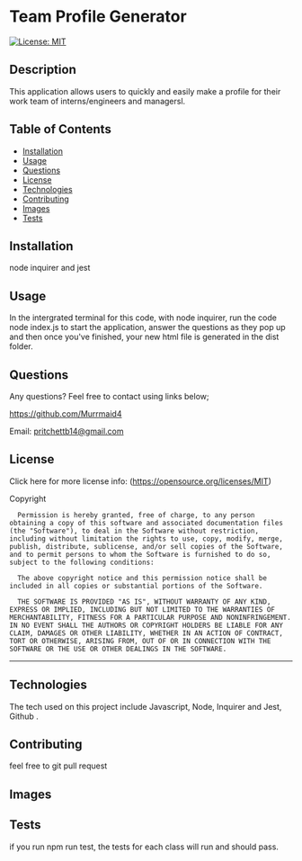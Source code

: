 # Team Profile Generator

  [![License: MIT](https://img.shields.io/badge/License-MIT-yellow.svg)](https://opensource.org/licenses/MIT) 

## Description

This application allows users to quickly and easily make a profile for their work team of interns/engineers and managersl. 

## Table of Contents 

  - [Installation](#installation)
  - [Usage](#usage)
  - [Questions](#questions)
  - [License](#license)
  - [Technologies](#technologies)
  - [Contributing](#contributing)
  - [Images](#images)
  - [Tests](#tests)

## Installation

node inquirer and jest 
 
## Usage
In the intergrated terminal for this code, with node inquirer, run the code node index.js to start the application, answer the questions as they pop up and then once you've finished, your new html file is generated in the dist folder. 
 
## Questions
  Any questions? Feel free to contact using links below;

  https://github.com/Murrmaid4
  
  Email: pritchettb14@gmail.com
  
## License
  Click here for more license info: (https://opensource.org/licenses/MIT)

   Copyright 

      Permission is hereby granted, free of charge, to any person obtaining a copy of this software and associated documentation files (the "Software"), to deal in the Software without restriction, including without limitation the rights to use, copy, modify, merge, publish, distribute, sublicense, and/or sell copies of the Software, and to permit persons to whom the Software is furnished to do so, subject to the following conditions:
      
      The above copyright notice and this permission notice shall be included in all copies or substantial portions of the Software.
      
      THE SOFTWARE IS PROVIDED "AS IS", WITHOUT WARRANTY OF ANY KIND, EXPRESS OR IMPLIED, INCLUDING BUT NOT LIMITED TO THE WARRANTIES OF MERCHANTABILITY, FITNESS FOR A PARTICULAR PURPOSE AND NONINFRINGEMENT. IN NO EVENT SHALL THE AUTHORS OR COPYRIGHT HOLDERS BE LIABLE FOR ANY CLAIM, DAMAGES OR OTHER LIABILITY, WHETHER IN AN ACTION OF CONTRACT, TORT OR OTHERWISE, ARISING FROM, OUT OF OR IN CONNECTION WITH THE SOFTWARE OR THE USE OR OTHER DEALINGS IN THE SOFTWARE.

  ---
  
## Technologies

The tech used on this project include Javascript, Node, Inquirer and Jest, Github .

## Contributing
 feel free to git pull request 

## Images

 
## Tests
 if you run npm run test, the tests for each class will run and should pass. 

 
